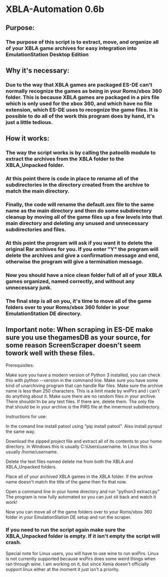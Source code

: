 # XBLA-Automation 0.6b

## Purpose:
### The purpose of this script is to extract, move, and organize all of your XBLA game archives for easy integration into EmulationStation Desktop Edition

## Why it's necessary:
### Due to the way that XBLA games are packaged ES-DE can't normally recognize the games as being in your Roms/xbox 360 folder. This is because XBLA games are packaged in a pirs file which is only used for the xbox 360, and which have no file extension, which ES-DE uses to recognize the game files. It is possible to do all of the work this program does by hand, it's just a little tedious.

## How it works:
### The way the script works is by calling the patoolib module to extract the archives from the XBLA folder to the XBLA_Unpacked folder.
### At this point there is code in place to rename all of the subdirectories in the directory created from the archive to match the main directory. 
### Finally, the code will rename the default.xex file to the same name as the main directory and then do some subdirectory cleanup by moving all of the game files up a few levels into that main directory and deleting any unused and unnecessary subdirectories and files.
### At this point the program will ask if you want it to delete the original Rar archives for you. If you enter "Y" the program will delete the archives and give a confirmation message and end, otherwise the program will give a termination message.
### Now you should have a nice clean folder full of all of your XBLA games organized, named correctly, and without any unnecessary junk.
### The final step is all on you, it's time to move all of the game folders over to your Roms/xbox 360 folder in your EmulationStation DE directory.

## Important note: When scraping in ES-DE make sure you use thegamesDB as your source, for some reason ScreenScraper doesn't seem towork well with these files.



Prerequisites:

Make sure you have a modern version of Python 3 installed, you can check this with python --version in the command line.
Make sure you have some kind of unarchiving program that can handle Rar files.
Make sure the archive name is less than 250 characters. This is a limit made by wxPirs and i can't do anything about it.
Make sure there are no random files in your archive. There shouldn'tn be any text files. If there are, delete them. The only file that should be in your archive is the PIRS file at the innermost subdirectory.

Instructions for use:

In the comand line install patool using "pip install patool".
Also install pynput the same way.

Download the zipped project file and extract all of its contents to your home directory.
In Windows this is usually C:\Users\username.
In Linux this is usually /home/username.

Delete the text files named delete me from both the XBLA and XBLA_Unpacked folders.

Place all of your archived XBLA games in the XBLA folder.
If the archive name doesn't match the title of the game then fix that now.

Open a command line in your home directory and run "python3 extract.py"
The program is now fully automated so you can just sit back and watch it work!

Now you can move all of the game folders over to your Roms/xbox 360 folder in your EmulationStation DE setup and run the scraper.

### If you need to run the script again make sure the XBLA_Unpacked folder is empty. If it isn't empty the script will crash.

Special note for Linux users, you will have to use wine to run wxPirs. Linux is not currently supported because wxPirs does some weird things when ran through wine. I am working on it, but since Xenia doesn't officially support linux either at the moment it just isn't a priority.
